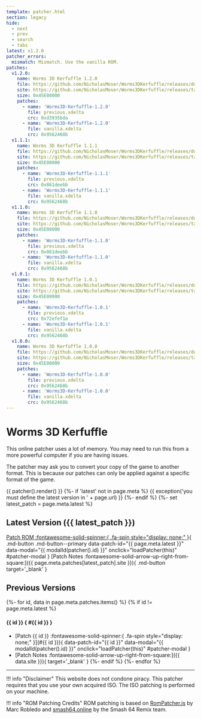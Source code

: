 ```yaml
---
template: patcher.html
section: legacy
hide:
  - next
  - prev
  - search
  - tabs
latest: v1.2.0
patcher_errors:
  mismatch: Mismatch. Use the vanilla ROM.
patches:
  v1.2.0:
    name: Worms 3D Kerfuffle 1.2.0
    file: https://github.com/NicholasMoser/Worms3DKerfuffle/releases/download/1.2.0/patches.zip
    site: https://github.com/NicholasMoser/Worms3DKerfuffle/releases/tag/1.2.0
    size: 0x45E08000
    patches:
      - name: 'Worms3D-Kerfuffle-1.2.0'
        file: previous.xdelta
        crc: 0xd3935bda
      - name: 'Worms3D-Kerfuffle-1.2.0'
        file: vanilla.xdelta
        crc: 0x9562468b
  v1.1.1:
    name: Worms 3D Kerfuffle 1.1.1
    file: https://github.com/NicholasMoser/Worms3DKerfuffle/releases/download/1.1.1/patches.zip
    site: https://github.com/NicholasMoser/Worms3DKerfuffle/releases/tag/1.1.1
    size: 0x45E08000
    patches:
      - name: 'Worms3D-Kerfuffle-1.1.1'
        file: previous.xdelta
        crc: 0x861deebb
      - name: 'Worms3D-Kerfuffle-1.1.1'
        file: vanilla.xdelta
        crc: 0x9562468b
  v1.1.0:
    name: Worms 3D Kerfuffle 1.1.0
    file: https://github.com/NicholasMoser/Worms3DKerfuffle/releases/download/1.1.0/patches.zip
    site: https://github.com/NicholasMoser/Worms3DKerfuffle/releases/tag/1.1.0
    size: 0x45E08000
    patches:
      - name: 'Worms3D-Kerfuffle-1.1.0'
        file: previous.xdelta
        crc: 0x861deebb
      - name: 'Worms3D-Kerfuffle-1.1.0'
        file: vanilla.xdelta
        crc: 0x9562468b
  v1.0.1:
    name: Worms 3D Kerfuffle 1.0.1
    file: https://github.com/NicholasMoser/Worms3DKerfuffle/releases/download/1.0.1/patches.zip
    site: https://github.com/NicholasMoser/Worms3DKerfuffle/releases/tag/1.0.1
    size: 0x45E08000
    patches:
      - name: 'Worms3D-Kerfuffle-1.0.1'
        file: previous.xdelta
        crc: 0x72efef1e
      - name: 'Worms3D-Kerfuffle-1.0.1'
        file: vanilla.xdelta
        crc: 0x9562468b
  v1.0.0:
    name: Worms 3D Kerfuffle 1.0.0
    file: https://github.com/NicholasMoser/Worms3DKerfuffle/releases/download/1.0.0/patches.zip
    site: https://github.com/NicholasMoser/Worms3DKerfuffle/releases/tag/1.0.0
    size: 0x45E08000
    patches:
      - name: 'Worms3D-Kerfuffle-1.0.0'
        file: previous.xdelta
        crc: 0x9562468b
      - name: 'Worms3D-Kerfuffle-1.0.0'
        file: vanilla.xdelta
        crc: 0x9562468b
---
```


# Worms 3D Kerfuffle

This online patcher uses a lot of memory. You may need to run this from a more powerful computer if you are having issues.

The patcher may ask you to convert your copy of the game to another format. This is because our patches can only be applied against a specific format of the game.

{{ patcher().render() }}
{%- if 'latest' not in page.meta %}
{{ exception('you must define the latest version in ' + page.url) }}
{%- endif %}
{%- set latest_patch = page.meta.latest %}

## Latest Version ({{ latest_patch }})

[Patch ROM :fontawesome-solid-spinner:{ .fa-spin style="display: none;" }](#){ .md-button .md-button--primary data-patch-id="{{ page.meta.latest }}" data-modal="{{ modalId(patcher().id) }}" onclick="loadPatcher(this)" #patcher-modal }
[Patch Notes :fontawesome-solid-arrow-up-right-from-square:]({{ page.meta.patches[latest_patch].site }}){ .md-button target='_blank' }

## Previous Versions

{%- for id, data in page.meta.patches.items() %}
{% if id != page.meta.latest %}
#### {{ id }} { #{{ id }} }
- [Patch {{ id }} :fontawesome-solid-spinner:{ .fa-spin style="display: none;" }](#{{ id }}){ data-patch-id="{{ id }}" data-modal="{{ modalId(patcher().id) }}" onclick="loadPatcher(this)" #patcher-modal }
- [Patch Notes :fontawesome-solid-arrow-up-right-from-square:]({{ data.site }}){ target='_blank' }
{%- endif %}
{%- endfor %}

* * *

!!! info "Disclaimer"
    This website does not condone piracy. This patcher requires that you use your own acquired ISO. The ISO patching is performed on your machine.

!!! info "ROM Patching Credits"
    ROM patching is based on [RomPatcher.js](https://www.marcrobledo.com/RomPatcher.js/) by Marc Robledo and [smash64.online](https://smash64.online/)
    by the Smash 64 Remix team.
